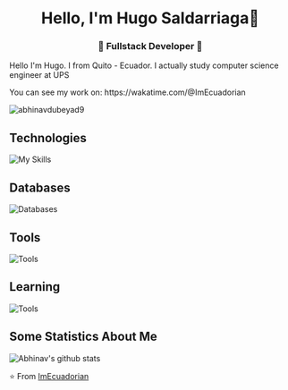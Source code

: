 <h1 align="center"> Hello, I'm Hugo Saldarriaga👋 </h1>
<h3 align="center">🚀 Fullstack Developer 🚀</h3>

<p>Hello I'm Hugo. I from Quito - Ecuador. I actually study computer science engineer at UPS</p>

<p>You can see my work on: https://wakatime.com/@ImEcuadorian</p>

<p align="left"> <img src="https://komarev.com/ghpvc/?username=abhinavdubeyad9" alt="abhinavdubeyad9" /> </p>

## Technologies

![My Skills](https://skillicons.dev/icons?i=js,html,css,angular,apollo,astro,autocad,dart,java,linux,md,react,tailwind,ts,vite,spring)

## Databases

![Databases](https://skillicons.dev/icons?i=redis,mysql,mongodb,postgres)

## Tools

![Tools](https://skillicons.dev/icons?i=idea,androidstudio,webstorm,npm,gradle,maven,git,github,eclipse,docker,discord,kubernetes,postman,pr,ps,ai,figma,notion)

## Learning

![Tools](https://skillicons.dev/icons?i=aws,azure,electron,express,nodejs,flutter,gcp,go,kotlin,nestjs,nextjs,reactivex,remix)

## Some Statistics About Me
![Abhinav's github stats](https://github-readme-stats.vercel.app/api?username=imecuadorian&&show_icons=true&title_color=ffffff&icon_color=000727f&text_color=daf7dc&bg_color=1d334a)<br>

⭐️ From [ImEcuadorian](https://github.com/imecuadorian)
<!--
**ImEcuadorian/ImEcuadorian** is a ✨ _special_ ✨ repository because its `README.md` (this file) appears on your GitHub profile.

Here are some ideas to get you started:

- 🔭 I’m currently working on ...
- 🌱 I’m currently learning ...
- 👯 I’m looking to collaborate on ...
- 🤔 I’m looking for help with ...
- 💬 Ask me about ...
- 📫 How to reach me: ...
- 😄 Pronouns: ...
- ⚡ Fun fact: ...
-->
